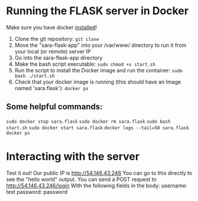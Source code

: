 # Running the FLASK server in Docker
Make sure you have docker [installed](https://docs.docker.com/get-docker/)!

1. Clone the git repository: `git clone`
2. Move the "sara-flask-app" into your /var/www/ directory to run it from your local (or remote) server IP 
3. Go into the sara-flask-app directory
4. Make the bash script executable: `sudo chmod +x start.sh`
5. Run the script to install the Docker image and run the container: `sudo bash ./start.sh`
6. Check that your docker image is running (this should have an Image named 'sara.flask'): `docker ps`

## Some helpful commands: 
`sudo docker stop sara.flask`
`sudo docker rm sara.flask`
`sudo bash start.sh`
`sudo docker start sara.flask`
`docker logs --tail=50 sara.flask`
`docker ps`

# Interacting with the server
Test it out! 
Our public IP is http://54.146.43.246
You can go to this directly to see the "hello world" output.
You can send a POST request to http://54.146.43.246/login
With the following fields in the body:
username: test
password: password

